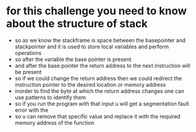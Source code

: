 # for this challenge you need to know about the structure of stack
+ so as we know the stackframe is space between the basepointer and stackpointer and it is used to store local variables and perform operations
+ so after the variable the base pointer is present
+ and after the base pointer the return address to the next instruction will be present
+ so if we could change the return address then we could redirect the instruction pointer to the desired location or memory address
+ inorder to find the byte at which the return address changes one can use patterns to identify them
+ so if you run the program with that input u will get a segmentation fault error with the <value>
+ so u can remove that specific value and replace it with the required memory address of the function
 
